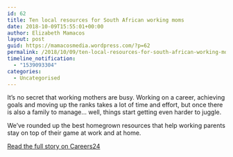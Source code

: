 ```yaml
---
id: 62
title: Ten local resources for South African working moms
date: 2018-10-09T15:55:01+00:00
author: Elizabeth Mamacos
layout: post
guid: https://mamacosmedia.wordpress.com/?p=62
permalink: /2018/10/09/ten-local-resources-for-south-african-working-moms/
timeline_notification:
  - "1539093304"
categories:
  - Uncategorised
---
```

It’s no secret that working mothers are busy. Working on a career, achieving goals and moving up the ranks takes a lot of time and effort, but once there is also a family to manage… well, things start getting even harder to juggle.

We’ve rounded up the best homegrown resources that help working parents stay on top of their game at work and at home.

<a href="https://careeradvice.careers24.com/career-advice/work-life/ten-local-resources-for-south-african-working-moms-20180214" target="_blank" rel="noopener">Read the full story on Careers24</a>